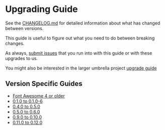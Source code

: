 # Upgrading Guide

See the [CHANGELOG.md](CHANGELOG.md) for detailed information about what has changed between versions.

This guide is useful to figure out what you need to do between breaking changes.

As always, [submit issues](https://github.com/FortAwesome/angular-fontawesome/issues/new) that you run into with this guide or with these upgrades to us.

You might also be interested in the larger umbrella project [upgrade guide](https://github.com/FortAwesome/Font-Awesome/blob/master/UPGRADING.md)


## Version Specific Guides
* [Font Awesome 4 or older](docs/upgrading/v4.md)
* [0.1.0 to 0.1.0-6](docs/upgrading/0.1.0-0.1.0-6.md)
* [0.4.0 to 0.5.0](docs/upgrading/0.4.0-0.5.0.md)
* [0.5.0 to 0.6.0](docs/upgrading/0.5.0-0.6.0.md)
* [0.9.0 to 0.10.0](docs/upgrading/0.9.0-0.10.0.md)
* [0.11.0 to 0.12.0](docs/upgrading/0.11.0-0.12.0.md)

